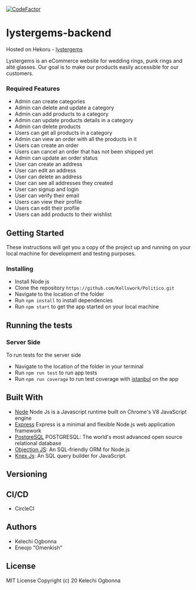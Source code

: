 [![CodeFactor](https://www.codefactor.io/repository/github/kellswork/lystergems-backend/badge)](https://www.codefactor.io/repository/github/kellswork/lystergems-backend)

# lystergems-backend

Hosted on Hekoru - [lystergems](https://lystergems.herokuapp.com/)

Lystergems is an eCommerce website for wedding rings, punk rings and alté glasses. Our goal is to make our products easily accessible for our customers.
### Required Features

- Admin can create categories
- Admin can delete and update a category
- Admin can add products to a category
- Admin can update products details in a category
- Admin can delete products
- Users can get all products in a category
- Admin can view an order with all the products in it
- Users can create an order
- Users can cancel an order that has not been shipped yet
- Admin can update an order status
- User can create an address
- User can edit an address
- User can delete an address
- User can see all addresses they created
- User can signup and login
- User can verify their email
- Users can view their profile
- Users can edit their profile
- Users can add products to their wishlist


## Getting Started
These instructions will get you a copy of the project up and running on your local machine for development and testing purposes.

### Installing
- Install Node js
- Clone the repository `https://github.com/Kellswork/Politico.git`
- Navigate to the location of the folder
- Run `npm install` to install dependencies
- Run `npm start` to get the app started on your local machine

## Running the tests 
### Server Side
To run tests for the server side
- Navigate to the location of the folder in your terminal
- Run `npm run test` to run app tests
- Run `npm run coverage` to run test coverage with [istanbul]() on the app

## Built With

- [Node](https://nodejs.org/en/) Node Js is a Javascript runtime built on Chrome's V8 JavaScript engine
- [Express](https://expressjs.com/) Express is a minimal and flexible Node.js web application framework
- [PostgreSQL](https://www.postgresql.org/) POSTGRESQL: The world's most advanced open source relational database
- [Objection JS](https://vincit.github.io/objection.js/): An SQL-friendly ORM for Node.js
- [Knex Js](knexjs.org): An SQL query builder for JavaScript.

## Versioning

## CI/CD
- CircleCI

## Authors

- Kelechi Ogbonna
- Eneojo "Omenkish"

## License
MIT License
Copyright (c) 20 Kelechi Ogbonna
